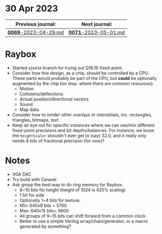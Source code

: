 # 30 Apr 2023

| Previous journal: | Next journal: |
|-|-|
| [**0069**-2023-04-29.md](./0069-2023-04-29.md) | [**0071**-2023-05-01.md](./0071-2023-05-01.md) |

# Raybox

*   Started `q16d16` branch for trying out Q16.16 fixed-point.
*   Consider how this design, as a chip, should be controlled by a CPU.
    These parts would probably be part of the CPU, but **could** be optionally
    augmented by the chip too (esp. where there are common resources):
    *   Motion
    *   Collisions/deflections
    *   Actual position/directional vectors
    *   Sound
    *   Map data
*   Consider how to render other overlays or interstitials, inc. rectangles, triangles, bitmaps, text.
*   Keep an eye out for specific instances where we can use/mix different fixed-point
    precisions and bit depths/balances. For instance, we know the `heightScaler` shouldn't
    ever get to (say) 32.0, and it really only needs 8 bits of fractional precision (for now)?

# Notes

*   VGA DAC
*   Try build with Caravel
*   Ask group the best way to do ring memory for Raybox:
    *   8~10 bits for height (height of 1024 is 425% scaling)
    *   1 bit for side
    *   Optionally 1~4 bits for texture.
    *   Min: 640x9 bits = 5760
    *   Max: 640x15 bits= 9600
    *   All groups of 9~15 bits can shift forward from a common clock
    *   Better to use a simple Verilog array/chain/generator, or a macro generated by something?
